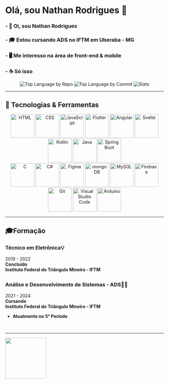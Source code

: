 
# Olá, sou Nathan Rodrigues 👋

### - 🗿 Oi, sou Nathan Rodrigues
### - 🎓 Estou cursando ADS no IFTM em Uberaba - MG
### - 🖥️ Me interesso na área de front-end & mobile
### - ☕ Só isso

<div align="center">
  
  
  ![Top Language by Repo](http://github-profile-summary-cards.vercel.app/api/cards/repos-per-language?username=NahNathan&theme=dracula)
  ![Top Language by Commit](http://github-profile-summary-cards.vercel.app/api/cards/most-commit-language?username=NahNathan&theme=dracula)
  ![Stats](http://github-profile-summary-cards.vercel.app/api/cards/stats?username=NahNathan&theme=dracula)
</div>

---

## 🤖 Tecnologias & Ferramentas

<div align="center">
	<img width="75" src="https://user-images.githubusercontent.com/25181517/192158954-f88b5814-d510-4564-b285-dff7d6400dad.png" alt="HTML" title="HTML"/>
	<img width="75" src="https://user-images.githubusercontent.com/25181517/183898674-75a4a1b1-f960-4ea9-abcb-637170a00a75.png" alt="CSS" title="CSS"/>
	<img width="75" src="https://user-images.githubusercontent.com/25181517/117447155-6a868a00-af3d-11eb-9cfe-245df15c9f3f.png" alt="JavaScript" title="JavaScript"/>
	<img width="75" src="https://user-images.githubusercontent.com/25181517/186150365-da1eccce-6201-487c-8649-45e9e99435fd.png" alt="Flutter" title="Flutter"/>
	<img width="75" src="https://user-images.githubusercontent.com/25181517/183890595-779a7e64-3f43-4634-bad2-eceef4e80268.png" alt="Angular" title="Angular"/>
	<img width="75" src="https://github.com/marwin1991/profile-technology-icons/assets/136815194/e56b5093-2f58-40cc-b194-5bdde41077b5" alt="Svelte" title="Svelte"/>
	<img width="75" src="https://user-images.githubusercontent.com/25181517/185062810-7ee0c3d2-17f2-4a98-9d8a-a9576947692b.png" alt="Kotlin" title="Kotlin"/>
	<img width="75" src="https://user-images.githubusercontent.com/25181517/117201156-9a724800-adec-11eb-9a9d-3cd0f67da4bc.png" alt="Java" title="Java"/>
	<img width="75" src="https://user-images.githubusercontent.com/25181517/183891303-41f257f8-6b3d-487c-aa56-c497b880d0fb.png" alt="Spring Boot" title="Spring Boot"/>
  <br>
	<img width="75" src="https://user-images.githubusercontent.com/25181517/192106070-46255bcf-65e6-4c6b-a296-bf8d0d8fb2a7.png" alt="C" title="C"/>
	<img width="75" src="https://user-images.githubusercontent.com/25181517/121405384-444d7300-c95d-11eb-959f-913020d3bf90.png" alt="C#" title="C#"/>
	<img width="75" src="https://user-images.githubusercontent.com/25181517/189715289-df3ee512-6eca-463f-a0f4-c10d94a06b2f.png" alt="Figma" title="Figma"/>
	<img width="75" src="https://user-images.githubusercontent.com/25181517/182884177-d48a8579-2cd0-447a-b9a6-ffc7cb02560e.png" alt="mongoDB" title="mongoDB"/>
	<img width="75" src="https://user-images.githubusercontent.com/25181517/183896128-ec99105a-ec1a-4d85-b08b-1aa1620b2046.png" alt="MySQL" title="MySQL"/>
	<img width="75" src="https://user-images.githubusercontent.com/25181517/189716855-2c69ca7a-5149-4647-936d-780610911353.png" alt="Firebase" title="Firebase"/>
	<img width="75" src="https://user-images.githubusercontent.com/25181517/192108372-f71d70ac-7ae6-4c0d-8395-51d8870c2ef0.png" alt="Git" title="Git"/>
	<img width="75" src="https://user-images.githubusercontent.com/25181517/192108891-d86b6220-e232-423a-bf5f-90903e6887c3.png" alt="Visual Studio Code" title="Visual Studio Code"/>
	<img width="75" src="https://github.com/marwin1991/profile-technology-icons/assets/136815194/a57a85ba-e2dd-4036-85b6-7e1532391627" alt="Arduino" title="Arduino"/>
</div>

---

## 🎓Formação

### Técnico em Eletrônica💡
2019 - 2022 <br>
<b>Concluído</b><br>
<b> Instituto Federal do Triângulo Mineiro - IFTM</b>
<br>

##

### Análise e Desenvolvimento de Sistemas - ADS👨‍💻
2021 - 2024 <br>
<b>Cursando</b><br>
<b> Instituto Federal do Triângulo Mineiro - IFTM</b>

- <b>Atualmente no 5° Período</b>
<br>

---

  <div>
    <a href="https://github.com/NahNathan">
    <img height="130em" src="https://i.imgur.com/ZY9Jwp3.jpeg">
  </div>
</div>
